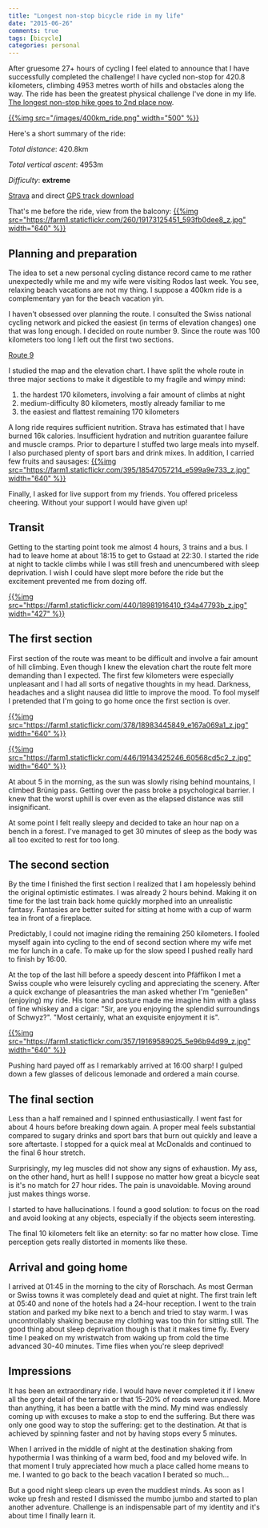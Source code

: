 ```yaml
---
title: "Longest non-stop bicycle ride in my life"
date: "2015-06-26"
comments: true
tags: [bicycle]
categories: personal
---
```


After gruesome 27+ hours of cycling I feel elated to announce that I have successfully completed the challenge! I have cycled non-stop for 420.8 kilometers, climbing 4953 metres worth of hills and obstacles along the way. The ride has been the greatest physical challenge I've done in my life. [The longest non-stop hike goes to 2nd place now](/blog/2015/05/24/longest-non-stop-hike-in-my-life/).

[{{%img src="/images/400km_ride.png" width="500" %}}](/images/400km_ride.png)

<!--more-->

Here's a short summary of the ride:

*Total distance*: 420.8km

*Total vertical ascent*: 4953m

*Difficulty*: **extreme**

[Strava](https://www.strava.com/activities/333204904) and direct [GPS track download](/files/400km-ride.gpx)

That's me before the ride, view from the balcony:
[{{%img src="https://farm1.staticflickr.com/260/19173125451_593fb0dee8_z.jpg" width="640" %}}](https://www.flickr.com/photos/tentaclephotos/19173125451)

## Planning and preparation

The idea to set a new personal cycling distance record came to me rather unexpectedly while me and my wife were visiting Rodos last week. You see, relaxing beach vacations are not my thing. I suppose a 400km ride is a complementary yan for the beach vacation yin. 

I haven't obsessed over planning the route. I consulted the Swiss national cycling network and picked the easiest (in terms of elevation changes) one that was long enough. I decided on route number 9. Since the route was 100 kilometers too long I left out the first two sections.

[Route 9](http://www.veloland.ch/de/routen/route-09.html)

I studied the map and the elevation chart. I have split the whole route in three major sections to make it digestible to my fragile and wimpy mind:

 1. the hardest 170 kilometers, involving a fair amount of climbs at night
 2. medium-difficulty 80 kilometers, mostly already familiar to me
 3. the easiest and flattest remaining 170 kilometers

A long ride requires sufficient nutrition. Strava has estimated that I have burned 16k calories. Insufficient hydration and nutrition guarantee failure and muscle cramps. Prior to departure I stuffed two large meals into myself. I also purchased plenty of sport bars and drink mixes. In addition, I carried few fruits and sausages:
[{{%img src="https://farm1.staticflickr.com/395/18547057214_e599a9e733_z.jpg" width="640" %}}](https://www.flickr.com/photos/tentaclephotos/18547057214)

Finally, I asked for live support from my friends. You offered priceless cheering. Without your support I would have given up!

## Transit

Getting to the starting point took me almost 4 hours, 3 trains and a bus. I had to leave home at about 18:15 to get to Gstaad at 22:30. I started the ride at night to tackle climbs while I was still fresh and unencumbered with sleep deprivation. I wish I could have slept more before the ride but the excitement prevented me from dozing off.

[{{%img src="https://farm1.staticflickr.com/440/18981916410_f34a47793b_z.jpg" width="427" %}}](https://www.flickr.com/photos/tentaclephotos/18981916410)

## The first section

First section of the route was meant to be difficult and involve a fair amount of hill climbing. Even though I knew the elevation chart the route felt more demanding than I expected. The first few kilometers were especially unpleasant and I had all sorts of negative thoughts in my head. Darkness, headaches and a slight nausea did little to improve the mood. To fool myself I pretended that I'm going to go home once the first section is over.

[{{%img src="https://farm1.staticflickr.com/378/18983445849_e167a069a1_z.jpg" width="640" %}}](https://www.flickr.com/photos/tentaclephotos/18983445849)

[{{%img src="https://farm1.staticflickr.com/446/19143425246_60568cd5c2_z.jpg" width="640" %}}](https://www.flickr.com/photos/tentaclephotos/19143425246)

At about 5 in the morning, as the sun was slowly rising behind mountains, I climbed Brünig pass. Getting over the pass broke a psychological barrier. I knew that the worst uphill is over even as the elapsed distance was still insignificant.

At some point I felt really sleepy and decided to take an hour nap on a bench in a forest. I've managed to get 30 minutes of sleep as the body was all too excited to rest for too long.

## The second section

By the time I finished the first section I realized that I am hopelessly behind the original optimistic estimates. I was already 2 hours behind. Making it on time for the last train back home quickly morphed into an unrealistic fantasy. Fantasies are better suited for sitting at home with a cup of warm tea in front of a fireplace.

Predictably, I could not imagine riding the remaining 250 kilometers. I fooled myself again into cycling to the end of second section where my wife met me for lunch in a cafe. To make up for the slow speed I pushed really hard to finish by 16:00.

At the top of the last hill before a speedy descent into Pfäffikon I met a Swiss couple who were leisurely cycling and appreciating the scenery. After a quick exchange of pleasantries the man asked whether I'm "genießen" (enjoying) my ride. His tone and posture made me imagine him with a glass of fine whiskey and a cigar: "Sir, are you enjoying the splendid surroundings of Schwyz?". "Most certainly, what an exquisite enjoyment it is".

[{{%img src="https://farm1.staticflickr.com/357/19169589025_5e96b94d99_z.jpg" width="640" %}}](https://www.flickr.com/photos/tentaclephotos/19169589025)

Pushing hard payed off as I remarkably arrived at 16:00 sharp! I gulped down a few glasses of delicous lemonade and ordered a main course.

## The final section

Less than a half remained and I spinned enthusiastically. I went fast for about 4 hours before breaking down again. A proper meal feels substantial compared to sugary drinks and sport bars that burn out quickly and leave a sore aftertaste. I stopped for a quick meal at McDonalds and continued to the final 6 hour stretch.

Surprisingly, my leg muscles did not show any signs of exhaustion. My ass, on the other hand, hurt as hell! I suppose no matter how great a bicycle seat is it's no match for 27 hour rides. The pain is unavoidable. Moving around just makes things worse.

I started to have hallucinations. I found a good solution: to focus on the road and avoid looking at any objects, especially if the objects seem interesting.

The final 10 kilometers felt like an eternity: so far no matter how close. Time perception gets really distorted in moments like these.

## Arrival and going home

I arrived at 01:45 in the morning to the city of Rorschach. As most German or Swiss towns it was completely dead and quiet at night. The first train left at 05:40 and none of the hotels had a 24-hour reception. I went to the train station and parked my bike next to a bench and tried to stay warm. I was uncontrollably shaking because my clothing was too thin for sitting still. The good thing about sleep deprivation though is that it makes time fly. Every time I peaked on my wristwatch from waking up from cold the time advanced 30-40 minutes. Time flies when you're sleep deprived!

## Impressions

It has been an extraordinary ride. I would have never completed it if I knew all the gory detail of the terrain or that 15-20% of roads were unpaved. More than anything, it has been a battle with the mind. My mind was endlessly coming up with excuses to make a stop to end the suffering. But there was only one good way to stop the suffering: get to the destination. At that is achieved by spinning faster and not by having stops every 5 minutes.

When I arrived in the middle of night at the destination shaking from hypothermia I was thinking of a warm bed, food and my beloved wife. In that moment I truly appreciated how much a place called home means to me. I wanted to go back to the beach vacation I berated so much...

But a good night sleep clears up even the muddiest minds. As soon as I woke up fresh and rested I dismissed the mumbo jumbo and started to plan another adventure. Challenge is an indispensable part of my identity and it's about time I finally learn it.